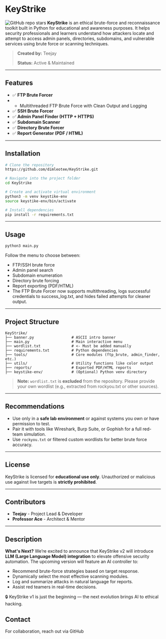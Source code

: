 # KeyStrike
![GitHub repo stars](https://img.shields.io/github/stars/dimleotee/KeyStrike?style=social)
**KeyStrike** is an ethical brute-force and reconnaissance toolkit built in Python for educational and awareness purposes. It helps security professionals and learners understand how attackers locate and attempt to access admin panels, directories, subdomains, and vulnerable services using brute force or scanning techniques.

> **Created by:** Teejay
> 
> **Status:** Active & Maintained

---

## Features

* ✅ **FTP Brute Forcer**
* -  Multithreaded FTP Brute Force with Clean Output and Logging
* ✅ **SSH Brute Forcer**
* ✅ **Admin Panel Finder (HTTP + HTTPS)**
* ✅ **Subdomain Scanner**
* ✅ **Directory Brute Forcer**
* ✅ **Report Generator (PDF / HTML)**

---

## Installation

```bash
# Clone the repository
https://github.com/dimleotee/KeyStrike.git

# Navigate into the project folder
cd KeyStrike

# Create and activate virtual environment
python3 -m venv keystike-env
source keystike-env/bin/activate

# Install dependencies
pip install -r requirements.txt
```

---

## Usage

```bash
python3 main.py
```

Follow the menu to choose between:

* FTP/SSH brute force
* Admin panel search
* Subdomain enumeration
* Directory brute forcing
* Report exporting (PDF/HTML)
* The FTP Brute Forcer now supports multithreading, logs successful credentials to success_log.txt, and hides failed attempts for cleaner output.

---

## Project Structure

```
KeyStrike/
├── banner.py                 # ASCII intro banner
├── main.py                   # Main interactive menu
├── wordlist.txt              # <- Must be added manually
├── requirements.txt          # Python dependencies
├── tools/                    # Core modules (ftp_brute, admin_finder, etc.)
├── utils/                    # Utility functions like color output
├── reports/                  # Exported PDF/HTML reports
├── keystike-env/             # (Optional) Python venv directory
```

> **Note:** `wordlist.txt` is **excluded** from the repository. Please provide your own wordlist (e.g., extracted from rockyou.txt or other sources).

---

## Recommendations

* Use only in a **safe lab environment** or against systems you own or have permission to test.
* Pair it with tools like Wireshark, Burp Suite, or Gophish for a full red-team simulation.
* Use `rockyou.txt` or filtered custom wordlists for better brute force accuracy.

---

## License

KeyStrike is licensed for **educational use only**. Unauthorized or malicious use against live targets is **strictly prohibited**.

---

## Contributors

* **Teejay** - Project Lead & Developer
* **Professor Ace** - Architect & Mentor
---
## Description
 **What's Next?**
We’re excited to announce that KeyStrike v2 will introduce **LLM (Large Language Model) integration** to elevate offensive security automation. The upcoming version will feature an AI controller to:

- Recommend brute-force strategies based on target response.
- Dynamically select the most effective scanning modules.
- Log and summarize attacks in natural language for reports.
- Assist red teamers in real-time decisions.

🔒 KeyStrike v1 is just the beginning — the next evolution brings AI to ethical hacking.


## Contact

For collaboration, reach out via GitHub
